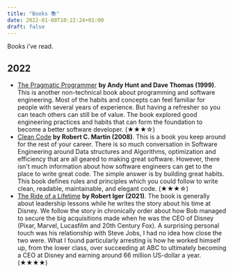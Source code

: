 ```yaml
---
title: "Books 📚"
date: 2022-01-08T10:22:24+01:00
draft: false
---
```


Books i’ve read.
## 2022
*   [The Pragmatic Programmer](https://www.goodreads.com/book/show/4099.The_Pragmatic_Programmer) **by Andy Hunt and Dave Thomas (1999)**. This is another non-technical book about programming and software engineering. Most of the habits and concepts can feel familiar for people with several years of experience. But having a refresher so you can teach others can still be of value. The book explored good engineering practices and habits that can form the foundation to become a better software developer. (★★★☆)
*   [Clean Code](https://www.goodreads.com/book/show/3735293-clean-code) **by Robert C. Martin (2008)**. This is  a book you keep around for the rest of your career. There is so much conversation in Software Engineering around Data structures and Algorithms, optimization and efficiency that are all geared to making great software. However, there isn't much information about how software engineers can get to the place to write great code. The simple answer is by building great habits. This book defines rules and principles which you could follow to write clean, readable, maintainable, and elegant code. (★★★☆)
*   [The Ride of a Lifetime](https://www.goodreads.com/book/show/44525305-the-ride-of-a-lifetime?ac=1&from_search=true&qid=G2vOOwgds8&rank=1) **by Robert Iger (2021)**. The book is generally about leadership lessons while he writes the story about his time at Disney. We follow the story in chronically order about how Bob managed to secure the big acquisitions made when he was the CEO of Disney (Pixar, Marvel, Lucasfilm and 20th Century Fox). A surprising personal touch was his relationship with Steve Jobs, I had no idea how close the two were. What I found particularly arresting is how he worked himself up, from the lower class, over succeeding at ABC to ultimately becoming a CEO at Disney and earning around 66 million US-dollar a year. (★★★★)